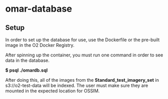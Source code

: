 # omar-database
## Setup
In order to set up the database for use, use the Dockerfile or the pre-built image in the O2 Docker Registry.

After spinning up the container, you must run one command in order to see data in the database.

**$ psql ./omardb.sql**

After doing this, all of the images from the **Standard_test_imagery_set** in s3://o2-test-data will be indexed. The user must make sure they are mounted in the expected location for OSSIM.
